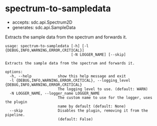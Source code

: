 # spectrum-to-sampledata

* accepts: sdc.api.Spectrum2D
* generates: sdc.api.SampleData

Extracts the sample data from the spectrum and forwards it.

```
usage: spectrum-to-sampledata [-h] [-l {DEBUG,INFO,WARNING,ERROR,CRITICAL}]
                              [-N LOGGER_NAME] [--skip]

Extracts the sample data from the spectrum and forwards it.

options:
  -h, --help            show this help message and exit
  -l {DEBUG,INFO,WARNING,ERROR,CRITICAL}, --logging_level {DEBUG,INFO,WARNING,ERROR,CRITICAL}
                        The logging level to use. (default: WARN)
  -N LOGGER_NAME, --logger_name LOGGER_NAME
                        The custom name to use for the logger, uses the plugin
                        name by default (default: None)
  --skip                Disables the plugin, removing it from the pipeline.
                        (default: False)
```
